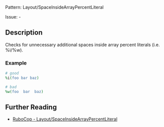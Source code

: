 Pattern: Layout/SpaceInsideArrayPercentLiteral

Issue: -

## Description

Checks for unnecessary additional spaces inside array percent literals
(i.e. %i/%w).

### Example

```ruby
# good
%i(foo bar baz)

# bad
%w(foo  bar  baz)
```

## Further Reading

* [RuboCop - Layout/SpaceInsideArrayPercentLiteral](https://rubocop.readthedocs.io/en/latest/cops_layout/#layoutspaceinsidearraypercentliteral)
